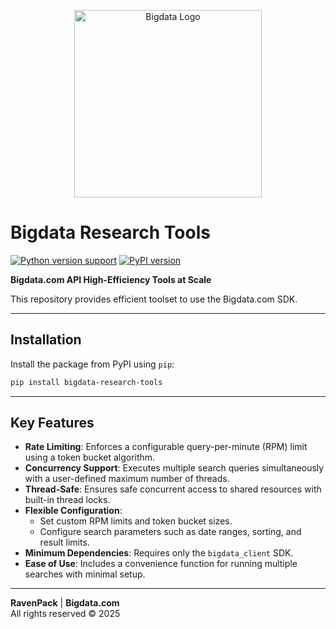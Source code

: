 <p align="center">
  <picture>
    <source srcset="res/bigdata-by-ravenpack-logo-dark.png" media="(prefers-color-scheme: dark)">
    <img src="res/bigdata-by-ravenpack-logo.png" alt="Bigdata Logo" width="300">
  </picture>
</p>

# Bigdata Research Tools

[![Python version support](https://img.shields.io/badge/Python-3.9%20|%203.10%20|%203.11%20|%203.12%20|%203.13-blue?logo=python)](https://pypi.org/project/bigdata-research-tools)
[![PyPI version](https://badge.fury.io/py/bigdata-research-tools.svg)](https://badge.fury.io/py/bigdata-research-tools)

**Bigdata.com API High-Efficiency Tools at Scale**

This repository provides efficient toolset to use the Bigdata.com SDK.

---

## Installation

Install the package from PyPI using `pip`:

```bash
pip install bigdata-research-tools
```

---

## Key Features

- **Rate Limiting**: Enforces a configurable query-per-minute (RPM) limit using
  a token bucket algorithm.
- **Concurrency Support**: Executes multiple search queries simultaneously with
  a user-defined maximum number of threads.
- **Thread-Safe**: Ensures safe concurrent access to shared resources with
  built-in thread locks.
- **Flexible Configuration**:
    - Set custom RPM limits and token bucket sizes.
    - Configure search parameters such as date ranges, sorting, and result
      limits.
- **Minimum Dependencies**: Requires only the `bigdata_client` SDK.
- **Ease of Use**: Includes a convenience function for running multiple
  searches with minimal setup.

---

**RavenPack** | **Bigdata.com** \
All rights reserved © 2025

